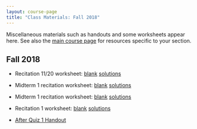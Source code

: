 ```yaml
---
layout: course-page
title: "Class Materials: Fall 2018"
---
```


Miscellaneous materials such as handouts and some worksheets appear here.  See also the [main course page](index.html#top) for resources specific to your section.

## Fall 2018

* Recitation 11/20 worksheet: [blank](assets/materials/Fall2018/Recitation-5.1-5.2.pdf) [solutions](assets/materials/Fall2018/Recitation-5.1-5.2-Sols.pdf)

* Midterm 1 recitation worksheet: [blank](assets/materials/Fall2018/Recitation-MT2-Review.pdf) [solutions](assets/materials/Fall2018/Recitation-MT2-Review-Sols.pdf)

* Midterm 1 recitation worksheet: [blank](assets/materials/Fall2018/Recitation-MT1-Review.pdf) [solutions](assets/materials/Fall2018/Recitation-MT1-Review-Sols.pdf)

* Recitation 1 worksheet: [blank](assets/materials/Fall2018/Recitation-1.pdf) [solutions](assets/materials/Fall2018/Recitation-1-Sols.pdf)

* [After Quiz 1 Handout](assets/materials/Fall2018/Fall18_ALEKS_quiz1_proctored_end.pdf)

